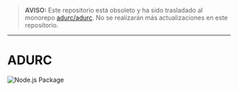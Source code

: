 > **AVISO:** Este repositorio está obsoleto y ha sido trasladado al monorepo [adurc/adurc](https://github.com/adurc/adurc). No se realizarán más actualizaciones en este repositorio.

---

# ADURC

![Node.js Package](https://github.com/adurc/exposure-hasura/workflows/Node.js%20Package/badge.svg?branch=main)
